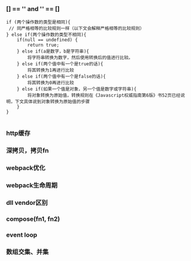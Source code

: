 ### [] == '' and '' == []
```
if (两个操作数的类型是相同){
 // 同严格相等的比较规则一样（以下文会解释严格相等的比较规则）
} else if(两个操作数的类型不相同){
    if(null == undefined) {
        return true;
    } else if(a是数字，b是字符串){
        将字符串转换为数字，然后使用转换后的值进行比较。
    } else if(两个值中有一个是true的话){
        将其转换为1再进行比较
    } else if(两个值中有一个是false的话){
        将其转换为0再进行比较
    } else if(如果一个值是对象，另一个值是数字或字符串){
        将对象转换为原始值，转换规则在《Javascript权威指南第6版》书52页已经说明，下文具体说到对象转换为原始值的步骤
    }
}
    

```
### http缓存
### 深拷贝，拷贝fn
### webpack优化
### webpack生命周期
### dll vendor区别
### compose(fn1, fn2)
### event loop
### 数组交集、并集
